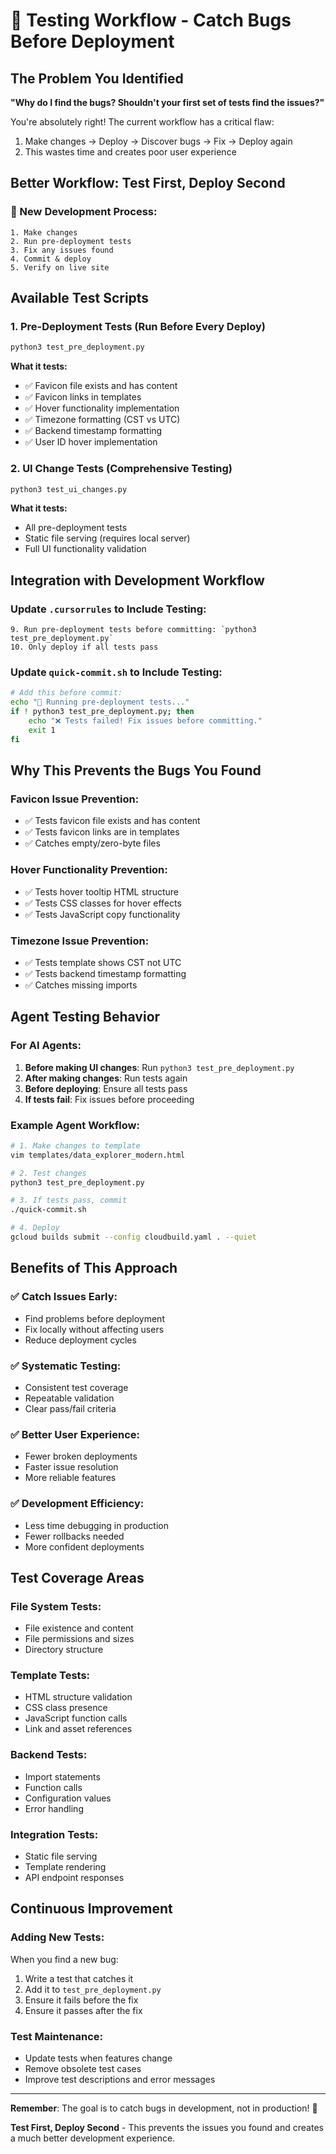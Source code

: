 # 🧪 Testing Workflow - Catch Bugs Before Deployment

## The Problem You Identified
**"Why do I find the bugs? Shouldn't your first set of tests find the issues?"**

You're absolutely right! The current workflow has a critical flaw:
1. Make changes → Deploy → Discover bugs → Fix → Deploy again
2. This wastes time and creates poor user experience

## Better Workflow: Test First, Deploy Second

### 🎯 New Development Process:
```
1. Make changes
2. Run pre-deployment tests
3. Fix any issues found
4. Commit & deploy
5. Verify on live site
```

## Available Test Scripts

### 1. **Pre-Deployment Tests** (Run Before Every Deploy)
```bash
python3 test_pre_deployment.py
```
**What it tests:**
- ✅ Favicon file exists and has content
- ✅ Favicon links in templates
- ✅ Hover functionality implementation
- ✅ Timezone formatting (CST vs UTC)
- ✅ Backend timestamp formatting
- ✅ User ID hover implementation

### 2. **UI Change Tests** (Comprehensive Testing)
```bash
python3 test_ui_changes.py
```
**What it tests:**
- All pre-deployment tests
- Static file serving (requires local server)
- Full UI functionality validation

## Integration with Development Workflow

### Update `.cursorrules` to Include Testing:
```
9. Run pre-deployment tests before committing: `python3 test_pre_deployment.py`
10. Only deploy if all tests pass
```

### Update `quick-commit.sh` to Include Testing:
```bash
# Add this before commit:
echo "🧪 Running pre-deployment tests..."
if ! python3 test_pre_deployment.py; then
    echo "❌ Tests failed! Fix issues before committing."
    exit 1
fi
```

## Why This Prevents the Bugs You Found

### **Favicon Issue Prevention:**
- ✅ Tests favicon file exists and has content
- ✅ Tests favicon links are in templates
- ✅ Catches empty/zero-byte files

### **Hover Functionality Prevention:**
- ✅ Tests hover tooltip HTML structure
- ✅ Tests CSS classes for hover effects
- ✅ Tests JavaScript copy functionality

### **Timezone Issue Prevention:**
- ✅ Tests template shows CST not UTC
- ✅ Tests backend timestamp formatting
- ✅ Catches missing imports

## Agent Testing Behavior

### For AI Agents:
1. **Before making UI changes**: Run `python3 test_pre_deployment.py`
2. **After making changes**: Run tests again
3. **Before deploying**: Ensure all tests pass
4. **If tests fail**: Fix issues before proceeding

### Example Agent Workflow:
```bash
# 1. Make changes to template
vim templates/data_explorer_modern.html

# 2. Test changes
python3 test_pre_deployment.py

# 3. If tests pass, commit
./quick-commit.sh

# 4. Deploy
gcloud builds submit --config cloudbuild.yaml . --quiet
```

## Benefits of This Approach

### ✅ **Catch Issues Early:**
- Find problems before deployment
- Fix locally without affecting users
- Reduce deployment cycles

### ✅ **Systematic Testing:**
- Consistent test coverage
- Repeatable validation
- Clear pass/fail criteria

### ✅ **Better User Experience:**
- Fewer broken deployments
- Faster issue resolution
- More reliable features

### ✅ **Development Efficiency:**
- Less time debugging in production
- Fewer rollbacks needed
- More confident deployments

## Test Coverage Areas

### **File System Tests:**
- File existence and content
- File permissions and sizes
- Directory structure

### **Template Tests:**
- HTML structure validation
- CSS class presence
- JavaScript function calls
- Link and asset references

### **Backend Tests:**
- Import statements
- Function calls
- Configuration values
- Error handling

### **Integration Tests:**
- Static file serving
- Template rendering
- API endpoint responses

## Continuous Improvement

### **Adding New Tests:**
When you find a new bug:
1. Write a test that catches it
2. Add it to `test_pre_deployment.py`
3. Ensure it fails before the fix
4. Ensure it passes after the fix

### **Test Maintenance:**
- Update tests when features change
- Remove obsolete test cases
- Improve test descriptions and error messages

---

**Remember**: The goal is to catch bugs in development, not in production! 🎯

**Test First, Deploy Second** - This prevents the issues you found and creates a much better development experience.
